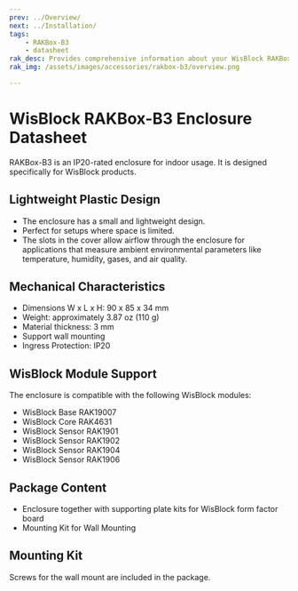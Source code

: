 ```yaml
---
prev: ../Overview/
next: ../Installation/
tags:
    - RAKBox-B3
    - datasheet
rak_desc: Provides comprehensive information about your WisBlock RAKBox-B3 Enclosure to help you use it. This information includes technical specifications and characteristics.
rak_img: /assets/images/accessories/rakbox-b3/overview.png

---
```


# WisBlock RAKBox-B3 Enclosure Datasheet

RAKBox-B3 is an IP20-rated enclosure for indoor usage. It is designed specifically for WisBlock products.

## Lightweight Plastic Design

- The enclosure has a small and lightweight design.
- Perfect for setups where space is limited.
- The slots in the cover allow airflow through the enclosure for applications that measure ambient environmental parameters like temperature, humidity, gases, and air quality.

## Mechanical Characteristics

- Dimensions W x L x H: 90 x 85 x 34&nbsp;mm
- Weight: approximately 3.87&nbsp;oz (110&nbsp;g)
- Material thickness: 3&nbsp;mm
- Support wall mounting
- Ingress Protection: IP20

<rk-img
  src="/assets/images/accessories/rakbox-b3/datasheet/overview.png"
  width="30%"
  caption="WisBlock RAKBox-B3 Enclosure"
/>

## WisBlock Module Support

The enclosure is compatible with the following WisBlock modules:

- WisBlock Base RAK19007
- WisBlock Core RAK4631
- WisBlock Sensor RAK1901
- WisBlock Sensor RAK1902
- WisBlock Sensor RAK1904
- WisBlock Sensor RAK1906

## Package Content

- Enclosure together with supporting plate kits for WisBlock form factor board
- Mounting Kit for Wall Mounting

## Mounting Kit

Screws for the wall mount are included in the package.

<rk-img
  src="/assets/images/accessories/rakbox-b3/datasheet/mounting-kit.png"
  width="20%"
  caption="Mounting Kit"
/>
